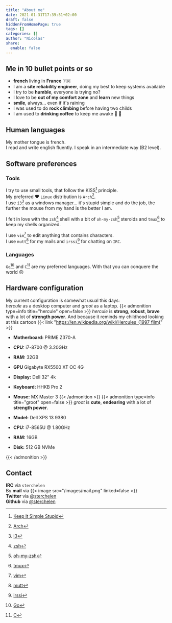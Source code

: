 ```yaml
---
title: "About me"
date: 2021-01-31T17:39:51+02:00
draft: false
hiddenFromHomePage: true
tags: []
categories: []
author: "Nicolas"
share:
  enable: false
---
```


## Me in 10 bullet points or so

* **french** living in **France** :fr:
* I am a **site reliability engineer**, doing my best to keep systems available
* I try to be **humble**, everyone is trying no?
* I love to be **out of my comfort zone** and **learn** new things
* **smile**, always... even if it's raining
* I was used to do **rock climbing** before having two childs
* I am used to **drinking coffee** to keep me awake :baby: :baby:

## Human languages
My mother tongue is french.  
I read and write english fluently. I speak in an intermediate way (B2 level).  

## Software preferences
### Tools
I try to use small tools, that follow the KISS[^1] principle.  
My preferred :heart: `Linux` distribution is `Arch`[^2].  
I use `i3`[^3] as a windows manager... it's stupid simple and do the job, the further the mouse from my hand is the better I am.  

I felt in love with the `zsh`[^4] shell with a bit of `oh-my-zsh`[^5] steroids and `tmux`[^6] to keep my shells organized.

I use `vim`[^7] to edit anything that contains characters.  
I use `mutt`[^8] for my mails and `irssi`[^9] for chatting on `IRC`.

### Languages
`Go`[^10] and `C`[^11] are my preferred languages. With that you can conquere the world :upside_down_face:

## Hardware configuration
My current configuration is somewhat usual this days:  
*hercule* as a desktop computer and *groot* as a laptop.
{{< admonition type=info title="hercule" open=false >}}
*hercule* is **strong**, **robust**, **brave** with a lot of **strength power**. And because it reminds my childhood looking at this cartoon {{< link "https://en.wikipedia.org/wiki/Hercules_(1997_film)" >}}

- **Motherboard:** PRIME Z370-A
- **CPU:** i7-8700 @ 3.20GHz
- **RAM:** 32GB
- **GPU** Gigabyte RX5500 XT OC 4G
- **Display:** Dell 32" 4k
- **Keyboard:** HHKB Pro 2
- **Mouse:** MX Master 3
{{< /admonition >}}
{{< admonition type=info title="groot" open=false >}}
*groot* is **cute**, **endearing** with a lot of **strength power**.

- **Model:** Dell XPS 13 9380
- **CPU:** i7-8565U @ 1.80GHz
- **RAM:** 16GB
- **Disk:** 512 GB NVMe

{{< /admonition >}}

## Contact
**IRC** via `sterchelen`  
By **mail** via {{< image src="/images/mail.png" linked=false >}}  
**Twitter** via [@sterchelen](https://twitter.com/sterchelen)  
**Github** via [@sterchelen](https://github.com/sterchelen)   


[^1]: [Keep It Simple Stupid](https://en.wikipedia.org/wiki/KISS_principle)
[^2]: [Arch](https://wiki.archlinux.org/index.php/Arch_Linux#Principles)
[^3]: [i3](https://i3wm.org/)
[^4]: [zsh](https://wiki.archlinux.org/index.php/zsh)
[^5]: [oh-my-zsh](https://ohmyz.sh/)
[^6]: [tmux](https://wiki.archlinux.org/index.php/Tmux)
[^7]: [vim](https://www.vim.org/)
[^8]: [mutt](http://www.mutt.org/)
[^9]: [irssi](https://irssi.org/)
[^10]: [Go](https://golang.org)
[^11]: [C](https://en.wikipedia.org/wiki/C_(programming_language))

